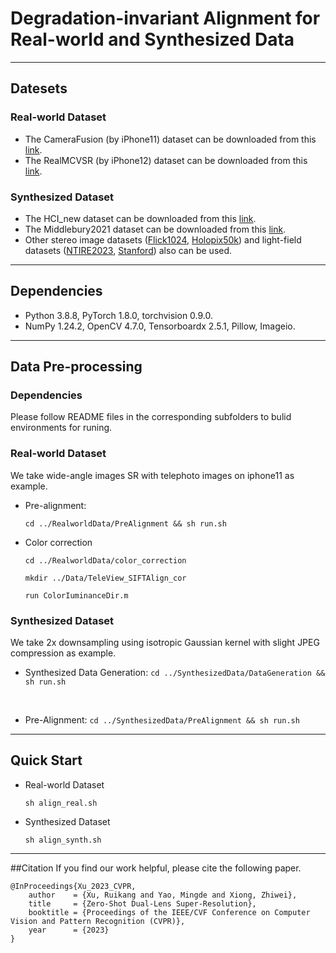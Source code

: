 # Degradation-invariant Alignment for Real-world and Synthesized Data 
****
## Datesets

### Real-world Dataset
* The CameraFusion (by iPhone11) dataset can be downloaded from this [link](https://github.com/Tengfei-Wang/DCSR).
* The RealMCVSR (by iPhone12) dataset can be downloaded from this [link](https://github.com/codeslake/RefVSR).


### Synthesized Dataset
* The HCI_new dataset can be downloaded from this [link](https://lightfield-analysis.uni-konstanz.de/).
* The Middlebury2021 dataset can be downloaded from this [link](https://vision.middlebury.edu/stereo/data/scenes2021/).
* Other stereo image datasets ([Flick1024](https://yingqianwang.github.io/Flickr1024/), [Holopix50k](https://leiainc.github.io/holopix50k/)) and light-field datasets ([NTIRE2023](https://github.com/The-Learning-And-Vision-Atelier-LAVA/LF-Image-SR/tree/NTIRE2023), [Stanford](http://lightfields.stanford.edu/LF2016.html)) also can be used.

****

## Dependencies
* Python 3.8.8, PyTorch 1.8.0, torchvision 0.9.0.
* NumPy 1.24.2, OpenCV 4.7.0, Tensorboardx 2.5.1, Pillow, Imageio. 
****

## Data Pre-processing
### Dependencies
Please follow README files in the corresponding subfolders to bulid environments for runing.  
### Real-world Dataset
We take wide-angle images SR with telephoto images on iphone11 as example.

* Pre-alignment:
  ```
  cd ../RealworldData/PreAlignment && sh run.sh
  ```
* Color correction
  ```
  cd ../RealworldData/color_correction

  mkdir ../Data/TeleView_SIFTAlign_cor

  run ColorIuminanceDir.m
  ```

### Synthesized Dataset
We take 2x downsampling using isotropic Gaussian kernel with slight JPEG compression as example.


* Synthesized Data Generation:
` cd ../SynthesizedData/DataGeneration && sh run.sh `

<br/>

* Pre-Alignment:
` cd ../SynthesizedData/PreAlignment && sh run.sh `
****

## Quick Start
* Real-world Dataset
  ```
  sh align_real.sh
  ```
* Synthesized Dataset
  ```
  sh align_synth.sh
  ```



****

##Citation
If you find our work helpful, please cite the following paper.
```
@InProceedings{Xu_2023_CVPR,
    author    = {Xu, Ruikang and Yao, Mingde and Xiong, Zhiwei},
    title     = {Zero-Shot Dual-Lens Super-Resolution},
    booktitle = {Proceedings of the IEEE/CVF Conference on Computer Vision and Pattern Recognition (CVPR)},
    year      = {2023}
}
```
